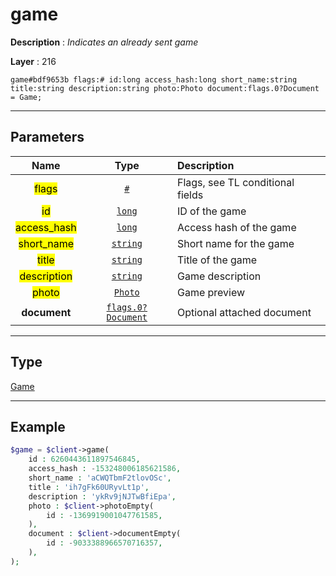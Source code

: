 # game

**Description** : *Indicates an already sent game*

**Layer** : 216

```tl
game#bdf9653b flags:# id:long access_hash:long short_name:string title:string description:string photo:Photo document:flags.0?Document = Game;
```

---

## Parameters

| Name | Type | Description |
| :---: | :---: | :--- |
| <mark>flags</mark> | [`#`](type/#) | Flags, see TL conditional fields |
| <mark>id</mark> | [`long`](type/long) | ID of the game |
| <mark>access_hash</mark> | [`long`](type/long) | Access hash of the game |
| <mark>short_name</mark> | [`string`](type/string) | Short name for the game |
| <mark>title</mark> | [`string`](type/string) | Title of the game |
| <mark>description</mark> | [`string`](type/string) | Game description |
| <mark>photo</mark> | [`Photo`](type/Photo) | Game preview |
| **document** | [`flags.0?Document`](type/Document) | Optional attached document |

---

## Type

[Game](type/Game)

---

## Example

```php
$game = $client->game(
	id : 6260443611897546845,
	access_hash : -153248006185621586,
	short_name : 'aCWQTbmF2tlovOSc',
	title : 'ih7gFk60URyvLt1p',
	description : 'ykRv9jNJTwBfiEpa',
	photo : $client->photoEmpty(
		id : -1369919001047761585,
	),
	document : $client->documentEmpty(
		id : -9033388966570716357,
	),
);
```